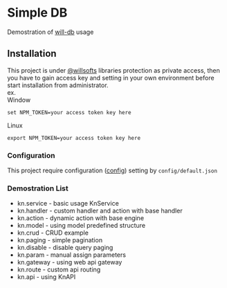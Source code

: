 # Simple DB

Demostration of [will-db](https://github.com/willsofts/will-db) usage

## Installation

This project is under [@willsofts](https://github.com/willsofts) libraries protection as private access, then you have to gain access key and setting in your own environment before start installation from administrator. \
ex. \
Window

    set NPM_TOKEN=your access token key here

Linux

    export NPM_TOKEN=your access token key here

### Configuration

This project require configuration ([config](https://www.npmjs.com/package/config)) setting by `config/default.json` 

### Demostration List

- kn.service   - basic usage KnService
- kn.handler   - custom handler and action with base handler
- kn.action    - dynamic action with base engine
- kn.model     - using model predefined structure
- kn.crud      - CRUD example
- kn.paging    - simple pagination
- kn.disable   - disable query paging
- kn.param     - manual assign parameters
- kn.gateway   - using web api gateway
- kn.route    - custom api routing
- kn.api      - using KnAPI
